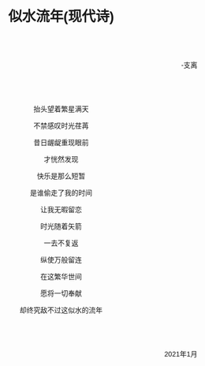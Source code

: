 <div style='background: url(background.jpg); background-size: contain; width: 90%; position: absolute'>

<div style="margin: 10%;font-family: sans-serif">

<h1 style="text-align: center">似水流年(现代诗)</h1>

<div style="text-align: right; margin: 10%">-支离</div>

<div style="text-align: center">

抬头望着繁星满天

不禁感叹时光荏苒

昔日龌龊重现眼前

才恍然发现

快乐是那么短暂

是谁偷走了我的时间

让我无暇留恋

时光随着矢箭

一去不复返

纵使万般留连

在这繁华世间

愿将一切奉献

却终究敌不过这似水的流年

</div>

<div style="text-align: right; margin: 10%">2021年1月</div>

</div>
</div>
